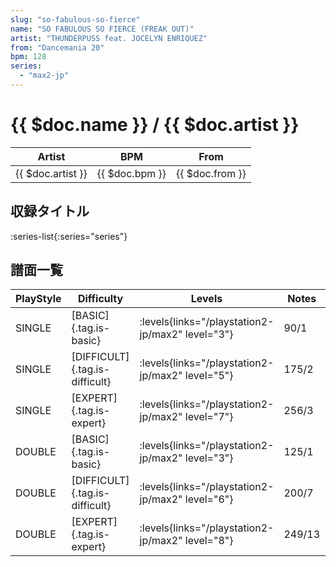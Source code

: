 ```yaml
---
slug: "so-fabulous-so-fierce"
name: "SO FABULOUS SO FIERCE (FREAK OUT)"
artist: "THUNDERPUSS feat. JOCELYN ENRIQUEZ"
from: "Dancemania 20"
bpm: 128
series:
  - "max2-jp"
---
```


# {{ $doc.name }} / {{ $doc.artist }}

|Artist|BPM|From|
|------|---|----|
|{{ $doc.artist }}|{{ $doc.bpm }}|{{ $doc.from }}|

## 収録タイトル

:series-list{:series="series"}

## 譜面一覧

|PlayStyle|Difficulty|Levels|Notes|Movie|
|---------|----------|------|-----|-----|
|SINGLE|[BASIC]{.tag.is-basic}|<div class="field is-grouped is-grouped-multiline"> :levels{links="/playstation2-jp/max2" level="3"}</div>|90/1||
|SINGLE|[DIFFICULT]{.tag.is-difficult}|<div class="field is-grouped is-grouped-multiline"> :levels{links="/playstation2-jp/max2" level="5"}</div>|175/2||
|SINGLE|[EXPERT]{.tag.is-expert}|<div class="field is-grouped is-grouped-multiline"> :levels{links="/playstation2-jp/max2" level="7"}</div>|256/3||
|DOUBLE|[BASIC]{.tag.is-basic}|<div class="field is-grouped is-grouped-multiline"> :levels{links="/playstation2-jp/max2" level="3"}</div>|125/1||
|DOUBLE|[DIFFICULT]{.tag.is-difficult}|<div class="field is-grouped is-grouped-multiline"> :levels{links="/playstation2-jp/max2" level="6"}</div>|200/7||
|DOUBLE|[EXPERT]{.tag.is-expert}|<div class="field is-grouped is-grouped-multiline"> :levels{links="/playstation2-jp/max2" level="8"}</div>|249/13||
